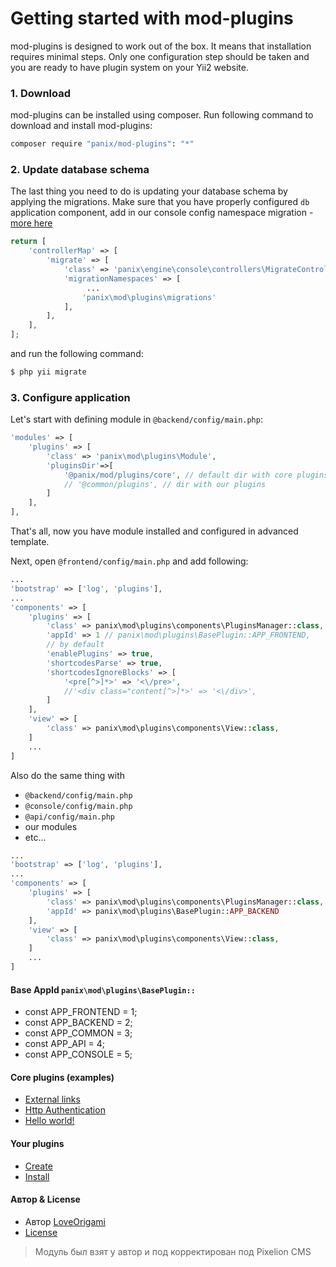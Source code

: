 # Getting started with mod-plugins


mod-plugins is designed to work out of the box. It means that installation requires
minimal steps. Only one configuration step should be taken and you are ready to
have plugin system on your Yii2 website.

### 1. Download

mod-plugins can be installed using composer. Run following command to download and
install mod-plugins:

```bash
composer require "panix/mod-plugins": "*"
```

### 2. Update database schema

The last thing you need to do is updating your database schema by applying the
migrations. Make sure that you have properly configured `db` application component,
add in our console config namespace migration - [more here](http://www.yiiframework.com/doc-2.0/guide-db-migrations.html#namespaced-migrations)

```php
return [
    'controllerMap' => [
        'migrate' => [
            'class' => 'panix\engine\console\controllers\MigrateController',
            'migrationNamespaces' => [
                 ...
                'panix\mod\plugins\migrations'
            ],
        ],
    ],
];
```

and run the following command:

```php
$ php yii migrate
```

### 3. Configure application

Let's start with defining module in `@backend/config/main.php`:

```php
'modules' => [
    'plugins' => [
        'class' => 'panix\mod\plugins\Module',
        'pluginsDir'=>[
            '@panix/mod/plugins/core', // default dir with core plugins
            // '@common/plugins', // dir with our plugins
        ]
    ],
],
```
That's all, now you have module installed and configured in advanced template.

Next, open `@frontend/config/main.php` and add following:

```php
...
'bootstrap' => ['log', 'plugins'],
...
'components' => [
    'plugins' => [
        'class' => panix\mod\plugins\components\PluginsManager::class,
        'appId' => 1 // panix\mod\plugins\BasePlugin::APP_FRONTEND,
        // by default
        'enablePlugins' => true,
        'shortcodesParse' => true,
        'shortcodesIgnoreBlocks' => [
            '<pre[^>]*>' => '<\/pre>',
            //'<div class="content[^>]*>' => '<\/div>',
        ]
    ],
    'view' => [
        'class' => panix\mod\plugins\components\View::class,
    ]
    ...
]
```

Also do the same thing with 
* `@backend/config/main.php`
* `@console/config/main.php`
* `@api/config/main.php`
* our modules 
* etc...

```php
...
'bootstrap' => ['log', 'plugins'],
...
'components' => [
    'plugins' => [
        'class' => panix\mod\plugins\components\PluginsManager::class,
        'appId' => panix\mod\plugins\BasePlugin::APP_BACKEND
    ],
    'view' => [
        'class' => panix\mod\plugins\components\View::class,
    ]
    ...
]
```

#### Base AppId ```panix\mod\plugins\BasePlugin::```
* const APP_FRONTEND = 1;
* const APP_BACKEND = 2;
* const APP_COMMON = 3;
* const APP_API = 4;
* const APP_CONSOLE = 5;


#### Core plugins (examples)

* [External links](src/core/extralinks)
* [Http Authentication](src/core/httpauth)
* [Hello world!](src/core/helloworld)

#### Your plugins

* [Create](docs/create_plugin.md)
* [Install](docs/install_plugin.md)

#### Автор & License
* Автор [LoveOrigami](https://github.com/loveorigami)
* [License](LICENSE.md)

> Модуль был взят у автор и под корректирован под Pixelion CMS
